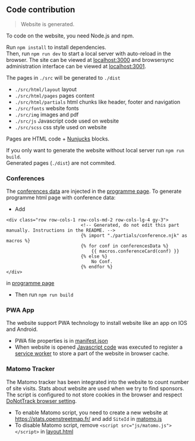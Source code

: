 ## Code contribution

> Website is generated.

To code on the website, you need Node.js and npm.

Run `npm install` to install dependencies.<br>
Then, run `npm run dev` to start a local server with auto-reload in the browser.
The site can be viewed at [localhost:3000](http://localhost:3000) and browsersync administration interface can be viewed at [localhost:3001](http://localhost:3001).

The pages in `./src` will be generated to `./dist`

-   `./src/html/layout` layout
-   `./src/html/pages` pages content
-   `./src/html/partials` html chunks like header, footer and navigation
-   `./src/fonts` website fonts
-   `./src/img` images and pdf
-   `./src/js` Javascript code used on website
-   `./src/scss` css style used on website

Pages are HTML code + [Nunjucks](https://mozilla.github.io/nunjucks/) blocks.

If you only want to generate the website without local server run `npm run build`.<br>
Generated pages (`./dist`) are not commited.

### Conferences

The [conferences data](./src/js/conferences.json) are injected in the [programme page](./src/html/pages/programme.html).
To generate programme html page with conference data:
- Add 
```
<div class="row row-cols-1 row-cols-md-2 row-cols-lg-4 gy-3">
                            <!-- Generated, do not edit this part manually. Instructions in the README. -->
                            {% import "./partials/conference.njk" as macros %}
                            {% for conf in conferencesData %}
                                {{ macros.conferenceCard(conf) }}
                            {% else %}
                                No Conf.
                            {% endfor %}
</div>
```
in [programme page](./src/html/pages/programme.html)
- Then run `npm run build`

### PWA App

The website support PWA technology to install website like an app on IOS and Android.
- PWA file properties is in [manifest.json](./src/manifest.json)
- When website is opened [Javascript code](./src/js/main.js) was executed to register a [service worker](./src/js/service-worker.js) to store a part of the website in browser cache.

### Matomo Tracker

The Matomo tracker has been integrated into the website to count number of site visits. Stats about website are used when we try to find sponsors.
The script is configured to not store cookies in the browser and respect [DoNotTrack browser setting](https://developer.mozilla.org/en-US/docs/Web/HTTP/Reference/Headers/DNT).
- To enable Matomo script, you need to create a new website at https://stats.openstreetmap.fr/ and add `SiteId` in [matomo.js](./src/js/matomo.js)
- To disable Matomo script, remove `<script src="js/matomo.js"></script>` in [layout.html](./src/html/layouts/layout.html)
